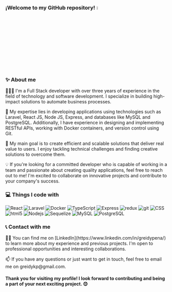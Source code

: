 ### ¡Welcome to my GitHub repository! <a href="https://www.linkedin.com/in/greidypena/"><img src="https://media.giphy.com/media/hvRJCLFzcasrR4ia7z/giphy.gif" width="5%"></a>

### ✨ About me

👩🏻‍💻 I'm a Full Stack developer with over three years of experience in the field of technology and software development. I specialize in building high-impact solutions to automate business processes.
 
 💼 My expertise lies in developing applications using technologies such as Laravel, React JS, Node JS, Express, and databases like MySQL and PostgreSQL. Additionally, I have experience in designing and implementing RESTful APIs, working with Docker containers, and version control using Git.

🚀 My main goal is to create efficient and scalable solutions that deliver real value to users. I enjoy tackling technical challenges and finding creative solutions to overcome them.

💡 If you're looking for a committed developer who is capable of working in a team and passionate about creating quality applications, feel free to reach out to me! I'm excited to collaborate on innovative projects and contribute to your company's success.

<h3>💻 Things I code with</h3>
<p>
  <img alt="React" src="https://img.shields.io/badge/-React-45b8d8?style=flat-square&logo=react&logoColor=white" />
  <img alt="Laravel" src="https://img.shields.io/badge/-Laravel-FF2D20?style=flat-square&logo=laravel&logoColor=white" />
  <img alt="Docker" src="https://img.shields.io/badge/-Docker-46a2f1?style=flat-square&logo=docker&logoColor=white" />
  <img alt="TypeScript" src="https://img.shields.io/badge/-TypeScript-007ACC?style=flat-square&logo=typescript&logoColor=white" />
  <img alt="Express" src="https://img.shields.io/badge/-Express-000000?style=flat-square&logo=express&logoColor=white" />
  <img alt="redux" src="https://img.shields.io/badge/-Redux-764ABC?style=flat-square&logo=redux&logoColor=white" />
  <img alt="git" src="https://img.shields.io/badge/-Git-F05032?style=flat-square&logo=git&logoColor=white" />
  <img alt="CSS" src="https://img.shields.io/badge/-CSS-1572B6?style=flat-square&logo=css3&logoColor=white" />
  <img alt="html5" src="https://img.shields.io/badge/-HTML5-E34F26?style=flat-square&logo=html5&logoColor=white" />
  <img alt="Nodejs" src="https://img.shields.io/badge/-Nodejs-43853d?style=flat-square&logo=Node.js&logoColor=white" />
  <img alt="Sequelize" src="https://img.shields.io/badge/-Sequelize-52B0E7?style=flat-square&logo=sequelize&logoColor=white" />
  <img alt="MySQL" src="https://img.shields.io/badge/-MySQL-4479A1?style=flat-square&logo=mysql&logoColor=white" />
  <img alt="PostgreSQL" src="https://img.shields.io/badge/-PostgreSQL-336791?style=flat-square&logo=postgresql&logoColor=white" />
</p>

### 📞 Contact with me
<p>🚀🔗 You can find me on [LinkedIn](https://www.linkedin.com/in/greidypena/) to learn more about my experience and previous projects. I'm open to professional opportunities and interesting collaborations.</p>
<p>📫 If you have any questions or just want to get in touch, feel free to email me on greidykp@gmail.com.</p>

#### Thank you for visiting my profile! I look forward to contributing and being a part of your next exciting project. 😊

